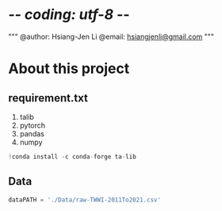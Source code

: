 # -*- coding: utf-8 -*-
"""
@author: Hsiang-Jen Li
@email: hsiangjenli@gmail.com
"""
# About this project

## requirement.txt
1. talib
1. pytorch
1. pandas
1. numpy

```python
!conda install -c conda-forge ta-lib
```

## Data
```python
dataPATH = './Data/raw-TWWI-2011To2021.csv'
```
